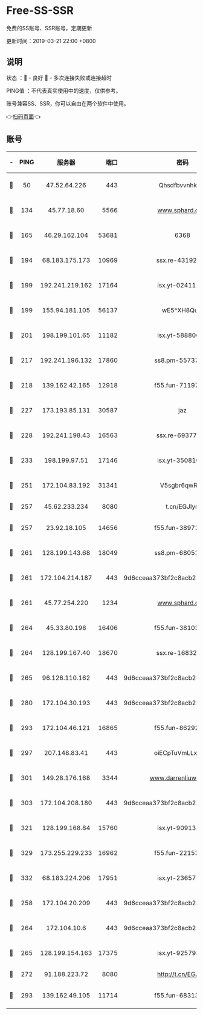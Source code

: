 # Free-SS-SSR

免费的SS账号、SSR账号，定期更新

更新时间：2019-03-21 22:00 +0800

## 说明

状态     ：🙂 - 良好 🙁 - 多次连接失败或连接超时

PING值   ：不代表真实使用中的速度，仅供参考。

账号兼容SS、SSR，你可以自由在两个软件中使用。

👉[扫码页面](https://liesauer.github.io/Free-SS-SSR/)👈

## 账号

|-|PING|服务器|端口|密码|加密方式|区域|
|:----:|:----:|:-----:|-----:|:----:|:----:|:----:|
|🙂|50|47.52.64.226|443|Qhsdfbvvnhkm1|aes-256-cfb|HK|
|🙂|134|45.77.18.60|5566|www.sphard.com|aes-256-cfb|JP|
|🙂|165|46.29.162.104|53681|6368|aes-256-ctr|RU|
|🙂|194|68.183.175.173|10969|ssx.re-43192061|aes-256-cfb|US|
|🙂|199|192.241.219.162|17164|isx.yt-02411127|aes-256-cfb|US|
|🙂|199|155.94.181.105|56137|wE5^XH8Quw|aes-256-cfb|US|
|🙂|201|198.199.101.65|11182|isx.yt-58880075|aes-256-cfb|US|
|🙂|217|192.241.196.132|17860|ss8.pm-55737641|aes-256-cfb|US|
|🙂|218|139.162.42.165|12918|f55.fun-71197763|aes-256-cfb|SG|
|🙂|227|173.193.85.131|30587|jaz|aes-256-cfb|US|
|🙂|228|192.241.198.43|16563|ssx.re-69377948|aes-256-cfb|US|
|🙂|233|198.199.97.51|17146|isx.yt-35081098|aes-256-cfb|US|
|🙂|251|172.104.83.192|31341|V5sgbr6qwRg1|aes-256-cfb|JP|
|🙂|257|45.62.233.234|8080|t.cn/EGJIyrl|rc4-md5|CA|
|🙂|257|23.92.18.105|14656|f55.fun-38971155|aes-256-cfb|US|
|🙂|261|128.199.143.68|18049|ss8.pm-68051227|aes-256-cfb|SG|
|🙂|261|172.104.214.187|443|9d6cceaa373bf2c8acb22e60b6a58be6|aes-256-cfb|US|
|🙂|261|45.77.254.220|1234|www.sphard.com|aes-256-cfb|SG|
|🙂|264|45.33.80.198|16406|f55.fun-38103028|aes-256-cfb|US|
|🙂|264|128.199.167.40|18670|ssx.re-16832258|aes-256-cfb|SG|
|🙂|265|96.126.110.162|443|9d6cceaa373bf2c8acb22e60b6a58be6|aes-256-cfb|US|
|🙂|280|172.104.30.193|443|9d6cceaa373bf2c8acb22e60b6a58be6|aes-256-cfb|US|
|🙂|293|172.104.46.121|16865|f55.fun-86292615|aes-256-cfb|SG|
|🙂|297|207.148.83.41|443|oiECpTuVmLLxk4Ts|aes-256-cfb|AU|
|🙂|301|149.28.176.168|3344|www.darrenliuwei.com|aes-256-cfb|AU|
|🙂|303|172.104.208.180|443|9d6cceaa373bf2c8acb22e60b6a58be6|aes-256-cfb|US|
|🙂|321|128.199.168.84|15760|isx.yt-90913173|aes-256-cfb|SG|
|🙂|329|173.255.229.233|16962|f55.fun-22153074|aes-256-cfb|US|
|🙂|332|68.183.224.206|17951|isx.yt-23657794|aes-256-cfb|SG|
|🙂|258|172.104.20.209|443|9d6cceaa373bf2c8acb22e60b6a58be6|aes-256-cfb|US|
|🙂|264|172.104.10.6|443|9d6cceaa373bf2c8acb22e60b6a58be6|aes-256-cfb|US|
|🙂|265|128.199.154.163|17375|isx.yt-92579353|aes-256-cfb|SG|
|🙂|272|91.188.223.72|8080|http://t.cn/EGJIyrl|rc4-md5|RU|
|🙂|293|139.162.49.105|11714|f55.fun-68313029|aes-256-cfb|SG|
